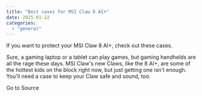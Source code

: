 ```yaml
---
title: "Best cases for MSI Claw 8 AI+"
date: 2025-01-22
categories: 
  - "general"
---
```


If you want to protect your MSI Claw 8 AI+, check out these cases.

Sure, a gaming laptop or a tablet can play games, but gaming handhelds are all the rage these days. MSI Claw's new Claws, like the 8 AI+, are some of the hottest kids on the block right now, but just getting one isn't enough. You'll need a case to keep your Claw safe and sound, too.

Go to Source
